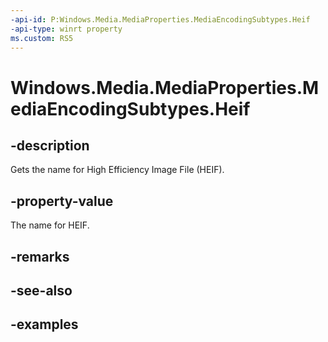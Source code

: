 ```yaml
---
-api-id: P:Windows.Media.MediaProperties.MediaEncodingSubtypes.Heif
-api-type: winrt property
ms.custom: RS5
---
```


<!-- Property syntax.
public string Heif { get; }
-->

# Windows.Media.MediaProperties.MediaEncodingSubtypes.Heif

## -description
Gets the name for High Efficiency Image File (HEIF). 

## -property-value
The name for HEIF.

## -remarks

## -see-also

## -examples

